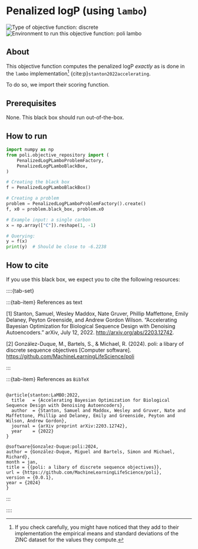 # Penalized logP (using `lambo`)

![Type of objective function: discrete](https://img.shields.io/badge/Type-discrete_inputs-blue)
![Environment to run this objective function: poli lambo](https://img.shields.io/badge/Environment-poli____lambo-teal
)

## About

This objective function computes the penalized logP _exactly_ as is done in the `lambo` implementation[^1] {cite:p}`stanton2022accelerating`.

[^1]: If you check carefully, you might have noticed that they add to their implementation the empirical means and standard deviations of the ZINC dataset for the values they compute.

To do so, we import their scoring function.

## Prerequisites

None. This black box should run out-of-the-box.


## How to run

```python
import numpy as np
from poli.objective_repository import (
    PenalizedLogPLamboProblemFactory,
    PenalizedLogPLamboBlackBox,
)

# Creating the black box
f = PenalizedLogPLamboBlackBox()

# Creating a problem
problem = PenalizedLogPLamboProblemFactory().create()
f, x0 = problem.black_box, problem.x0

# Example input: a single carbon
x = np.array(["C"]).reshape(1, -1)

# Querying:
y = f(x)
print(y)  # Should be close to -6.2238
```

## How to cite

If you use this black box, we expect you to cite the following resources:

::::{tab-set}

:::{tab-item} References as text

[1] Stanton, Samuel, Wesley Maddox, Nate Gruver, Phillip Maffettone, Emily Delaney, Peyton Greenside, and Andrew Gordon Wilson. “Accelerating Bayesian Optimization for Biological Sequence Design with Denoising Autoencoders.” arXiv, July 12, 2022. http://arxiv.org/abs/2203.12742.

[2] González-Duque, M., Bartels, S., & Michael, R. (2024). poli: a libary of discrete sequence objectives [Computer software]. https://github.com/MachineLearningLifeScience/poli


:::

:::{tab-item} References as `BibTeX`

```

@article{stanton:LaMBO:2022,
  title   = {Accelerating Bayesian Optimization for Biological Sequence Design with Denoising Autoencoders},
  author  = {Stanton, Samuel and Maddox, Wesley and Gruver, Nate and Maffettone, Phillip and Delaney, Emily and Greenside, Peyton and Wilson, Andrew Gordon},
  journal = {arXiv preprint arXiv:2203.12742},
  year    = {2022}
}

@software{Gonzalez-Duque:poli:2024,
author = {González-Duque, Miguel and Bartels, Simon and Michael, Richard},
month = jan,
title = {{poli: a libary of discrete sequence objectives}},
url = {https://github.com/MachineLearningLifeScience/poli},
version = {0.0.1},
year = {2024}
}

```

:::

::::
